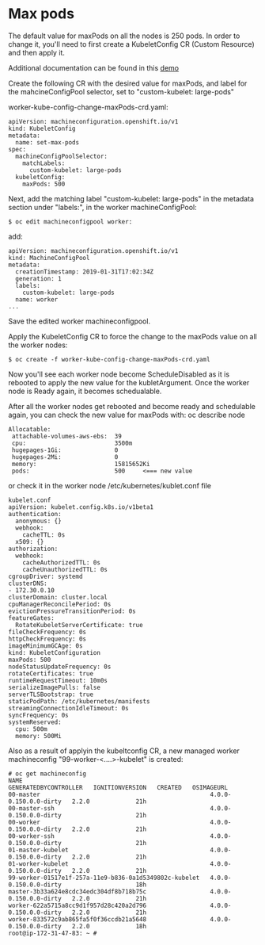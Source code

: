 # Max pods

The default value for maxPods on all the nodes is 250 pods.  In order to change it, you'll need to first create a KubeletConfig CR (Custom Resource) and then apply it.

Additional documentation can be found in this [demo](https://drive.google.com/file/d/1Fg92EKqBpKBhjuN-tV3BcdE3FWU3w3sP/view)

Create the following CR with the desired value for maxPods, and label for the mahcineConfigPool selector, set to "custom-kubelet: large-pods"

worker-kube-config-change-maxPods-crd.yaml:
```
apiVersion: machineconfiguration.openshift.io/v1
kind: KubeletConfig
metadata:
  name: set-max-pods
spec:
  machineConfigPoolSelector:
    matchLabels:
      custom-kubelet: large-pods
  kubeletConfig:
    maxPods: 500
```

Next, add the matching label "custom-kubelet: large-pods" in the metadata section under "labels:", in the worker machineConfigPool:

```
$ oc edit machineconfigpool worker:
```

add:
```
apiVersion: machineconfiguration.openshift.io/v1
kind: MachineConfigPool
metadata:
  creationTimestamp: 2019-01-31T17:02:34Z
  generation: 1
  labels:
    custom-kubelet: large-pods
  name: worker
...

```
Save the edited worker machineconfigpool.

Apply the KubeletConfig CR to force the change to the maxPods value on all the worker nodes:

```
$ oc create -f worker-kube-config-change-maxPods-crd.yaml
```

Now you'll see each worker node become ScheduleDisabled as it is rebooted to apply the new value for the kubletArgument.
Once the worker node is Ready again, it becomes schedualable.

After all the worker nodes get rebooted and become ready and schedulable again, you can check the new value for maxPods
with:
  oc describe node <worker-node-hostname>
	
```
Allocatable:
 attachable-volumes-aws-ebs:  39
 cpu:                         3500m
 hugepages-1Gi:               0
 hugepages-2Mi:               0
 memory:                      15815652Ki
 pods:                        500     <=== new value
```
	
or check it in the worker node /etc/kubernetes/kublet.conf file

```
kubelet.conf
apiVersion: kubelet.config.k8s.io/v1beta1
authentication:
  anonymous: {}
  webhook:
    cacheTTL: 0s
  x509: {}
authorization:
  webhook:
    cacheAuthorizedTTL: 0s
    cacheUnauthorizedTTL: 0s
cgroupDriver: systemd
clusterDNS:
- 172.30.0.10
clusterDomain: cluster.local
cpuManagerReconcilePeriod: 0s
evictionPressureTransitionPeriod: 0s
featureGates:
  RotateKubeletServerCertificate: true
fileCheckFrequency: 0s
httpCheckFrequency: 0s
imageMinimumGCAge: 0s
kind: KubeletConfiguration
maxPods: 500
nodeStatusUpdateFrequency: 0s
rotateCertificates: true
runtimeRequestTimeout: 10m0s
serializeImagePulls: false
serverTLSBootstrap: true
staticPodPath: /etc/kubernetes/manifests
streamingConnectionIdleTimeout: 0s
syncFrequency: 0s
systemReserved:
  cpu: 500m
  memory: 500Mi
```

Also as a result of applyin the kubeltconfig CR, a new managed worker machineconfig "99-worker-<....>-kubelet" is created:

```
# oc get machineconfig
NAME                                                     GENERATEDBYCONTROLLER   IGNITIONVERSION   CREATED   OSIMAGEURL
00-master                                                4.0.0-0.150.0.0-dirty   2.2.0             21h       
00-master-ssh                                            4.0.0-0.150.0.0-dirty                     21h       
00-worker                                                4.0.0-0.150.0.0-dirty   2.2.0             21h       
00-worker-ssh                                            4.0.0-0.150.0.0-dirty                     21h       
01-master-kubelet                                        4.0.0-0.150.0.0-dirty   2.2.0             21h       
01-worker-kubelet                                        4.0.0-0.150.0.0-dirty   2.2.0             21h       
99-worker-01517e1f-257a-11e9-b836-0a1d5349802c-kubelet   4.0.0-0.150.0.0-dirty                     18h       
master-3b33a624e8cdc34edc304df8b718b75c                  4.0.0-0.150.0.0-dirty   2.2.0             21h       
worker-622a5715a8cc9d1f957d28c420a2d796                  4.0.0-0.150.0.0-dirty   2.2.0             21h       
worker-833572c9ab865fa5f0f36ccdb21a5648                  4.0.0-0.150.0.0-dirty   2.2.0             18h       
root@ip-172-31-47-83: ~ # 
```